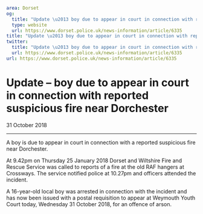 ```yaml
area: Dorset
og:
  title: "Update \u2013 boy due to appear in court in connection with reported suspicious fire near Dorchester"
  type: website
  url: https://www.dorset.police.uk/news-information/article/6335
title: "Update \u2013 boy due to appear in court in connection with reported suspicious fire near Dorchester |"
twitter:
  title: "Update \u2013 boy due to appear in court in connection with reported suspicious fire near Dorchester"
  url: https://www.dorset.police.uk/news-information/article/6335
url: https://www.dorset.police.uk/news-information/article/6335
```

# Update – boy due to appear in court in connection with reported suspicious fire near Dorchester

31 October 2018

* * *

A boy is due to appear in court in connection with a reported suspicious fire near Dorchester.

At 9.42pm on Thursday 25 January 2018 Dorset and Wiltshire Fire and Rescue Service was called to reports of a fire at the old RAF hangers at Crossways. The service notified police at 10.27pm and officers attended the incident.

A 16-year-old local boy was arrested in connection with the incident and has now been issued with a postal requisition to appear at Weymouth Youth Court today, Wednesday 31 October 2018, for an offence of arson.
